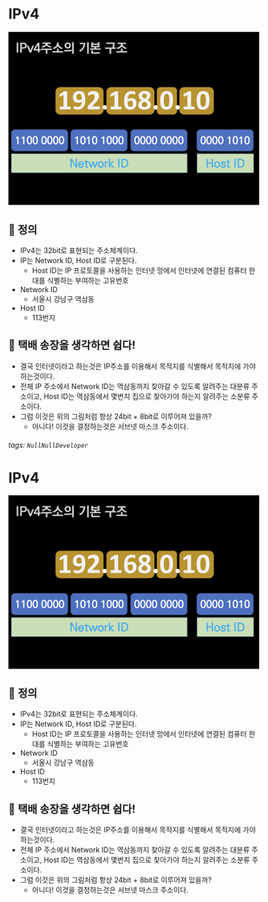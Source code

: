 # IPv4
<img src='./IPv4.jpg' width=500>

## 🍎 정의
- IPv4는 32bit로 표현되는 주소체계이다.
- IP는 Network ID, Host ID로 구분된다.
    - Host ID는 IP 프로토콜을 사용하는 인터넷 망에서 인터넷에 연결된 컴퓨터 한대를 식별하는 부여하는 고유번호
- Network ID
    - 서울시 강남구 역삼동
- Host ID
    - 113번지

## 🍎 택배 송장을 생각하면 쉽다!
- 결국 인터넷이라고 하는것은 IP주소를 이용해서 목적지를 식별해서 목적지에 가야하는것이다.
- 전체 IP 주소에서 Network ID는 역삼동까지 찾아갈 수 있도록 알려주는 대분류 주소이고, Host ID는 역삼동에서 몇번지 집으로 찾아가야 하는지 알려주는 소분류 주소이다.
- 그럼 이것은 위의 그림처럼 항상 24bit + 8bit로 이루어져 있을까?
    - 아니다! 이것을 결정하는것은 서브넷 마스크 주소이다.
###### tags: `NullNullDeveloper`

# IPv4
<img src='./IPv4.jpg' width=500>

## 🍎 정의
- IPv4는 32bit로 표현되는 주소체계이다.
- IP는 Network ID, Host ID로 구분된다.
    - Host ID는 IP 프로토콜을 사용하는 인터넷 망에서 인터넷에 연결된 컴퓨터 한대를 식별하는 부여하는 고유번호
- Network ID
    - 서울시 강남구 역삼동
- Host ID
    - 113번지

## 🍎 택배 송장을 생각하면 쉽다!
- 결국 인터넷이라고 하는것은 IP주소를 이용해서 목적지를 식별해서 목적지에 가야하는것이다.
- 전체 IP 주소에서 Network ID는 역삼동까지 찾아갈 수 있도록 알려주는 대분류 주소이고, Host ID는 역삼동에서 몇번지 집으로 찾아가야 하는지 알려주는 소분류 주소이다.
- 그럼 이것은 위의 그림처럼 항상 24bit + 8bit로 이루어져 있을까?
    - 아니다! 이것을 결정하는것은 서브넷 마스크 주소이다.
